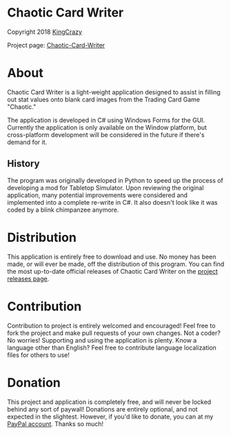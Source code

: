# Chaotic Card Writer
Copyright 2018 [KingCrazy](github.com/KingCrazy)

Project page:  [Chaotic-Card-Writer](https://github.com/KingCrazy/Chaotic-Card-Writer)

# About
Chaotic Card Writer is a light-weight application designed to assist in filling out stat values onto blank card images from the Trading Card Game "Chaotic."

The application is developed in C# using Windows Forms for the GUI. Currently the application is only available on the Window platform, but cross-platform development will be considered in the future if there's demand for it.

## History
The program was originally developed in Python to speed up the process of developing a mod for Tabletop Simulator. Upon reviewing the original application, many potential improvements were considered and implemented into a complete re-write in C#. It also doesn't look like it was coded by a blink chimpanzee anymore.

# Distribution
This application is entirely free to download and use. No money has been made, or will ever be made, off the distribution of this program. You can find the most up-to-date official releases of Chaotic Card Writer on the [project releases page](https://github.com/KingCrazy/Chaotic-Card-Writer/releases).

# Contribution
Contribution to project is entirely welcomed and encouraged! Feel free to fork the project and make pull requests of your own changes. Not a coder? No worries! Supporting and using the application is plenty. Know a language other than English? Feel free to contribute language localization files for others to use!

# Donation
This project and application is completely free, and will never be locked behind any sort of paywall! Donations are entirely optional, and not expected in the slightest. However, if you'd like to donate, you can at my [PayPal account](paypal.me/floppyearfreak). Thanks so much!
